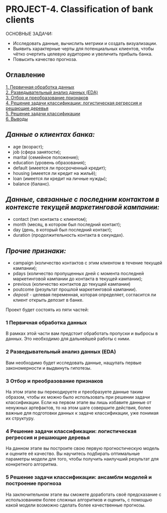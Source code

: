 # PROJECT-4. Classification of bank clients
ОСНОВНЫЕ ЗАДАЧИ:
- Исследовать данные, вычислить метрики и создать визуализации.
- Выявить характерные черты для потенциальных клиентов, чтобы чётко очертить целевую аудиторию и увеличить прибыль банка.
- Повысить качество прогноза.

## Оглавление  
[1. Первичная обработка данных](.README.md#Описание-проекта)  
[2. Разведывательный анализ данных (EDA)](.README.md#Какой-кейс-решаем)  
[3. Отбор и преобразование признаков](.README.md#Краткая-информация-о-данных)  
[4. Решение задачи классификации: логистическая регрессия и решающие деревья](.README.md#Этапы-работы-над-проектом)  
[5. Решение задачи классификации](.README.md#Результат)    
[6. Выводы](.README.md#Выводы)   
## *Данные о клиентах банка:*  

- age (возраст);
- job (сфера занятости);
- marital (семейное положение);
- education (уровень образования);
- default (имеется ли просроченный кредит);
- housing (имеется ли кредит на жильё);
- loan (имеется ли кредит на личные нужды);
- balance (баланс).
  
## *Данные, связанные с последним контактом в контексте текущей маркетинговой кампании:*

- contact (тип контакта с клиентом);
- month (месяц, в котором был последний контакт);
- day (день, в который был последний контакт);
- duration (продолжительность контакта в секундах).
## *Прочие признаки:*

- campaign (количество контактов с этим клиентом в течение текущей кампании);
- pdays (количество пропущенных дней с момента последней маркетинговой кампании до контакта в текущей кампании);
- previous (количество контактов до текущей кампании)
- poutcome (результат прошлой маркетинговой кампании).
- *deposit* - целевая переменная, которая определяет, согласится ли клиент открыть депозит в банке.

Проект будет состоять из пяти частей:

### 1 Первичная обработка данных

В рамках этой части вам предстоит обработать пропуски и выбросы в данных. Это необходимо для дальнейшей работы с ними.

### 2 Разведывательный анализ данных (EDA)

Вам необходимо будет исследовать данные, нащупать первые закономерности и выдвинуть гипотезы.

### 3 Отбор и преобразование признаков

На этом этапе вы перекодируете и преобразуете данные таким образом, чтобы их можно было использовать при решении задачи классификации. Если на первом этапе вы лишь избавите данные от ненужных артефактов, то на этом шаге совершите действия, более важные для подготовки данных к задаче классификации, уже понимая их структуру.

### 4 Решение задачи классификации: логистическая регрессия и решающие деревья

На данном этапе вы построите свою первую прогностическую модель и оцените её качество. Вы научитесь подбирать оптимальные параметры модели для того, чтобы получить наилучший результат для конкретного алгоритма.

### 5 Решение задачи классификации: ансамбли моделей и построение прогноза

На заключительном этапе вы сможете доработать своё предсказание с использованием более сложных алгоритмов и оценить, с помощью какой модели возможно сделать более качественные прогнозы.
